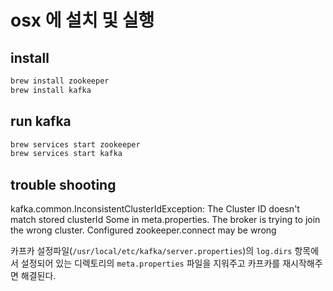 osx 에 설치 및 실행 
===

## install 

```bash
brew install zookeeper
brew install kafka
```

## run kafka

```bash
brew services start zookeeper
brew services start kafka
```

## trouble shooting

kafka.common.InconsistentClusterIdException: The Cluster ID doesn't match stored clusterId Some in meta.properties. The broker is trying to join the wrong cluster. Configured zookeeper.connect may be wrong

카프카 설정파일(`/usr/local/etc/kafka/server.properties`)의 `log.dirs` 항목에서 설정되어 있는 디렉토리의
`meta.properties` 파일을 지워주고 카프카를 재시작해주면 해결된다.

